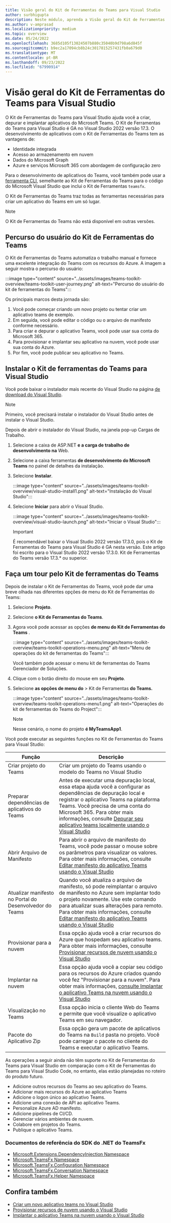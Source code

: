 ```yaml
---
title: Visão geral do Kit de Ferramentas do Teams para Visual Studio
author: surbhigupta
description: Neste módulo, aprenda a Visão geral do Kit de Ferramentas do Teams para Visual Studio
ms.author: v-amprasad
ms.localizationpriority: medium
ms.topic: overview
ms.date: 05/24/2022
ms.openlocfilehash: 3685d105f13024507b880c35040b9d798a6d845f
ms.sourcegitcommit: b9ec2a17094cb8b24c3017815257431fb0a679d0
ms.translationtype: MT
ms.contentlocale: pt-BR
ms.lasthandoff: 09/23/2022
ms.locfileid: "67990914"
---
```

# <a name="teams-toolkit-overview-for-visual-studio"></a>Visão geral do Kit de Ferramentas do Teams para Visual Studio

O Kit de Ferramentas do Teams para Visual Studio ajuda você a criar, depurar e implantar aplicativos do Microsoft Teams. O Kit de Ferramentas do Teams para Visual Studio é GA no Visual Studio 2022 versão 17.3. O desenvolvimento de aplicativos com o Kit de Ferramentas do Teams tem as vantagens de:

* Identidade integrada
* Acesso ao armazenamento em nuvem
* Dados do Microsoft Graph
* Azure e serviços Microsoft 365 com abordagem de configuração zero

Para o desenvolvimento de aplicativos do Teams, você também pode usar a [ferramenta CLI](https://github.com/OfficeDev/TeamsFx/blob/dev/docs/cli/user-manual.md), semelhante ao Kit de Ferramentas do Teams para o código do Microsoft Visual Studio que inclui o Kit de Ferramentas `teamsfx`.

O Kit de Ferramentas do Teams traz todas as ferramentas necessárias para criar um aplicativo do Teams em um só lugar.

> [!NOTE]
> O Kit de Ferramentas do Teams não está disponível em outras versões.

## <a name="user-journey-of-teams-toolkit"></a>Percurso do usuário do Kit de Ferramentas do Teams

O Kit de Ferramentas do Teams automatiza o trabalho manual e fornece uma excelente integração do Teams com os recursos do Azure. A imagem a seguir mostra o percurso do usuário:

:::image type="content" source="../assets/images/teams-toolkit-overview/teams-toolkit-user-journey.png" alt-text="Percurso do usuário do kit de ferramentas do Teams":::

Os principais marcos desta jornada são:

1. Você pode começar criando um novo projeto ou tentar criar um aplicativo teams de exemplo.
1. Em seguida, você pode editar o código ou o arquivo de manifesto conforme necessário.
1. Para criar e depurar o aplicativo Teams, você pode usar sua conta do Microsoft 365.
1. Para provisionar e implantar seu aplicativo na nuvem, você pode usar sua conta do Azure.
1. Por fim, você pode publicar seu aplicativo no Teams.

## <a name="install-teams-toolkit-for-visual-studio"></a>Instalar o Kit de ferramentas do Teams para Visual Studio

Você pode baixar o instalador mais recente do Visual Studio na página [de download do Visual Studio](https://visualstudio.microsoft.com).

> [!NOTE]
> Primeiro, você precisará instalar o instalador do Visual Studio antes de instalar o Visual Studio.

Depois de abrir o instalador do Visual Studio, na janela pop-up Cargas de Trabalho.

1. Selecione a caixa de ASP.NET **e a carga de trabalho de desenvolvimento na** Web.
1. Selecione a caixa ferramentas **de desenvolvimento do Microsoft Teams** no painel de detalhes da instalação.
1. Selecione **Instalar**.

   :::image type="content" source="../assets/images/teams-toolkit-overview/visual-studio-install1.png" alt-text="Instalação do Visual Studio":::

1. Selecione **Iniciar** para abrir o Visual Studio.

    :::image type="content" source="../assets/images/teams-toolkit-overview/visual-studio-launch.png" alt-text="Iniciar o Visual Studio":::

   > [!IMPORTANT]
   > É recomendável baixar o Visual Studio 2022 versão 17.3.0, pois o Kit de Ferramentas do Teams para Visual Studio é GA nesta versão. Este artigo foi escrito para o Visual Studio 2022 versão 17.3.0. Kit de Ferramentas do Teams versão 17.3.* ou superior.

## <a name="take-a-tour-of-teams-toolkit"></a>Faça um tour pelo Kit de ferramentas do Teams

Depois de instalar o Kit de Ferramentas do Teams, você pode dar uma breve olhada nas diferentes opções de menu do Kit de Ferramentas do Teams:

1. Selecione **Projeto**.
1. Selecione **o Kit de Ferramentas do Teams**.
1. Agora você pode acessar as opções **de menu do Kit de Ferramentas do Teams** .

   :::image type="content" source="../assets/images/teams-toolkit-overview/teams-toolkit-operations-menu.png" alt-text="Menu de operações do kit de ferramentas do Teams":::

   Você também pode acessar o menu kit de ferramentas do Teams Gerenciador de Soluções.

4. Clique com o botão direito do mouse em seu **Projeto**.
5. Selecione **as opções de menu do** >  Kit de Ferramentas **do Teams.**

   :::image type="content" source="../assets/images/teams-toolkit-overview/teams-toolkit-operations-menu1.png" alt-text="Operações do kit de ferramentas do Teams do Project":::

   > [!NOTE]
   > Nesse cenário, o nome do projeto **é MyTeamsApp1**.

Você pode executar as seguintes funções no Kit de Ferramentas do Teams para Visual Studio:

|Função  |Descrição  |
|---------|---------|
|Criar projeto do Teams     |Criar um projeto do Teams usando o modelo do Teams no Visual Studio         |
|Preparar dependências de aplicativos do Teams     |Antes de executar uma depuração local, essa etapa ajuda você a configurar as dependências de depuração local e registrar o aplicativo Teams na plataforma Teams. Você precisa de uma conta do Microsoft 365. Para obter mais informações, consulte [Depurar seu aplicativo teams localmente usando o Visual Studio](debug-teams-app-visual-studio.md)         |
|Abrir Arquivo de Manifesto     |Para abrir o arquivo de manifesto do Teams, você pode passar o mouse sobre os parâmetros para visualizar os valores. Para obter mais informações, consulte [Editar manifesto do aplicativo Teams usando o Visual Studio](VS-TeamsFx-preview-and-customize-app-manifest.md)         |
|Atualizar manifesto no Portal do Desenvolvedor do Teams     |Quando você atualiza o arquivo de manifesto, só pode reimplantar o arquivo de manifesto no Azure sem implantar todo o projeto novamente. Use este comando para atualizar suas alterações para remoto. Para obter mais informações, consulte [Editar manifesto do aplicativo Teams usando o Visual Studio](VS-TeamsFx-preview-and-customize-app-manifest.md)       |
|Provisionar para a nuvem     |Essa opção ajuda você a criar recursos do Azure que hospedam seu aplicativo teams. Para obter mais informações, consulte [Provisionar recursos de nuvem usando o Visual Studio](provision-cloud-resources.md)        |
|Implantar na nuvem     |Essa opção ajuda você a copiar seu código para os recursos do Azure criados quando você fez "Provisionar para a nuvem". Para obter mais informações, [consulte Implantar o aplicativo Teams na nuvem usando o Visual Studio](deploy-teams-app.md)        |
|Visualização no Teams     |Essa opção inicia o cliente Web do Teams e permite que você visualize o aplicativo Teams em seu navegador.         |
|Pacote do Aplicativo Zip     |Essa opção gera um pacote de aplicativos do Teams na `Build` pasta no projeto. Você pode carregar o pacote no cliente do Teams e executar o aplicativo Teams.         |

As operações a seguir ainda não têm suporte no Kit de Ferramentas do Teams para Visual Studio em comparação com o Kit de Ferramentas do Teams para Visual Studio Code, no entanto, elas estão planejadas no roteiro do produto futuro.

* Adicione outros recursos do Teams ao seu aplicativo do Teams.
* Adicionar mais recursos do Azure ao aplicativo Teams
* Adicione o logon único ao aplicativo Teams.
* Adicione uma conexão de API ao aplicativo Teams.
* Personalize Azure AD manifesto.
* Adicione pipelines de CI/CD.
* Gerenciar vários ambientes de nuvem.
* Colabore em projetos do Teams.
* Publique o aplicativo Teams.

### <a name="teamsfx-net-sdk-reference-docs"></a>Documentos de referência do SDK do .NET do TeamsFx

* [Microsoft.Extensions.DependencyInjection Namespace](/../dotnet/api/Microsoft.Extensions.DependencyInjection)
* [Microsoft.TeamsFx Namespace](/../dotnet/api/Microsoft.TeamsFx)
* [Microsoft.TeamsFx.Configuration Namespace](/../dotnet/api/Microsoft.TeamsFx.Configuration)
* [Microsoft.TeamsFx.Conversation Namespace](/../dotnet/api/Microsoft.TeamsFx.Conversation)
* [Microsoft.TeamsFx.Helper Namespace](/../dotnet/api/Microsoft.TeamsFx.Helper)

## <a name="see-also"></a>Confira também

* [Criar um novo aplicativo teams no Visual Studio](create-new-teams-app-for-Visual-Studio.md)
* [Provisionar recursos de nuvem usando o Visual Studio](provision-cloud-resources.md)
* [Implantar o aplicativo Teams na nuvem usando o Visual Studio](deploy-teams-app.md)

